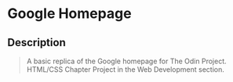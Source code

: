 # Google Homepage

## Description
> A basic replica of the Google homepage for The Odin Project.
> HTML/CSS Chapter Project in the Web Development section.
